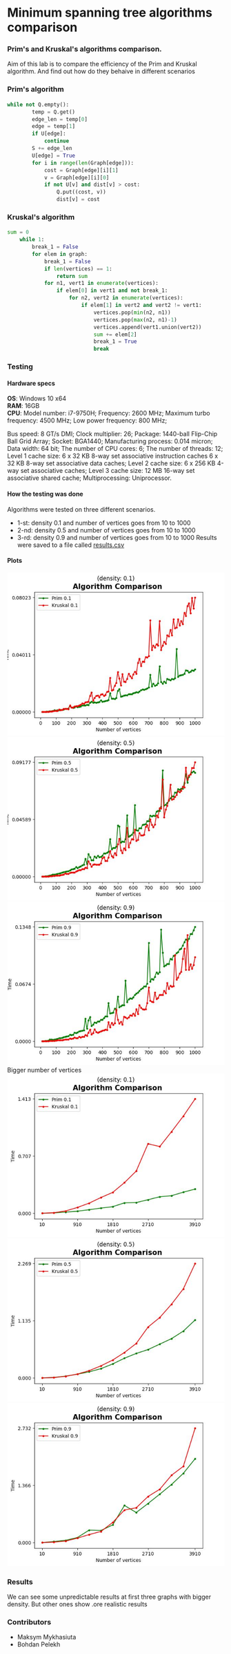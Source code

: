 # Minimum spanning tree algorithms comparison
### Prim's and Kruskal's algorithms comparison.
Aim of this lab is to compare the efficiency of the Prim and Kruskal algorithm. And find out how do they behaive in different scenarios
### Prim's algorithm
```python
while not Q.empty():
        temp = Q.get()
        edge_len = temp[0]
        edge = temp[1]
        if U[edge]:
            continue
        S += edge_len
        U[edge] = True
        for i in range(len(Graph[edge])):
            cost = Graph[edge][i][1]
            v = Graph[edge][i][0]
            if not U[v] and dist[v] > cost:
                Q.put((cost, v))
                dist[v] = cost
```

### Kruskal's algorithm
```python
sum = 0
    while 1:
        break_1 = False
        for elem in graph:
            break_1 = False
            if len(vertices) == 1:
                return sum
            for n1, vert1 in enumerate(vertices):
                if elem[0] in vert1 and not break_1:
                    for n2, vert2 in enumerate(vertices):
                        if elem[1] in vert2 and vert2 != vert1:
                            vertices.pop(min(n2, n1))
                            vertices.pop(max(n2, n1)-1)
                            vertices.append(vert1.union(vert2))
                            sum += elem[2]
                            break_1 = True
                            break
```

### Testing
#### Hardware specs
**OS**: Windows 10 x64 \
**RAM**: 16GB \
**CPU**:
Model number: i7-9750H;
Frequency:	2600 MHz;
Maximum turbo frequency:	4500 MHz;
Low power frequency:	800 MHz;

Bus speed:	8 GT/s DMI;
Clock multiplier:	26;
Package:	1440-ball Flip-Chip Ball Grid Array;
Socket:	BGA1440;
Manufacturing process:	0.014 micron;
Data width:	64 bit;
The number of CPU cores:	6;
The number of threads:	12;
Level 1 cache size:	6 x 32 KB 8-way set associative instruction caches
6 x 32 KB 8-way set associative data caches;
Level 2 cache size:	6 x 256 KB 4-way set associative caches;
Level 3 cache size:	12 MB 16-way set associative shared cache;
Multiprocessing:	Uniprocessor.
#### How the testing was done
Algorithms were tested on three different scenarios. 
 - 1-st: density 0.1 and number of vertices goes from 10 to 1000
 - 2-nd: density 0.5 and number of vertices goes from 10 to 1000
 - 3-rd: density 0.9 and number of vertices goes from 10 to 1000
Results were saved to a file called [results.csv](results.csv)
#### Plots
![Comparisons](images/density1.jpg)
![Comparisons](images/density5.jpg)
![Comparisons](images/density9.jpg)
Bigger number of vertices
![Comparisons](images/density1a.jpg)
![Comparisons](images/density5a.jpg)
![Comparisons](images/density9a.jpg)
### Results
We can see some unpredictable results at first three graphs with bigger density. But other ones show .ore realistic results
### Contributors
* Maksym Mykhasiuta
* Bohdan Pelekh
